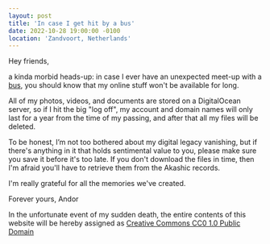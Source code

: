 ```yaml
---
layout: post
title: 'In case I get hit by a bus'
date: 2022-10-28 19:00:00 -0100
location: 'Zandvoort, Netherlands'
---
```


<p>Hey friends,</p>

<p>a kinda morbid heads-up: in case I ever have an unexpected meet-up with a <a href="https://en.wikipedia.org/wiki/Bus_factor">bus</a>, you should know that my online stuff won't be available for long.</p>

<p>All of my photos, videos, and documents are stored on a DigitalOcean server, so if I hit the big "log off", my account and domain names will only last for a year from the time of my passing, and after that all my files will be deleted.</p>

<p>To be honest, I’m not too bothered about my digital legacy vanishing, but if there's anything in it that holds sentimental value to you, please make sure you save it before it's too late. If you don't download the files in time, then I'm afraid you'll have to retrieve them from the Akashic records.</p>

<p>I'm really grateful for all the memories we've created.</p>

<p>Forever yours, Andor</p>

<p>In the unfortunate event of my sudden death, the entire contents of this website will be hereby assigned as <a href="https://creativecommons.org/publicdomain/zero/1.0/deed.en">Creative Commons CC0 1.0 Public Domain</a></p>
